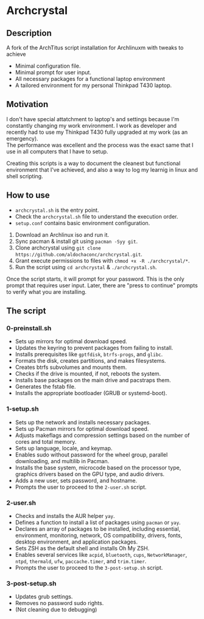 # Archcrystal

## Description

A fork of the ArchTitus script installation for Archlinuxm with tweaks to achieve

- Minimal configuration file.
- Minimal prompt for user input.
- All necessary packages for a functional laptop environment
- A tailored environment for my personal Thinkpad T430 laptop.

## Motivation

I don't have special attatchment to laptop's and settings because I'm constantly changing my work environment.
I work as developer and recently had to use my Thinkpad T430 fully upgraded at my work (as an emergency).  
The performance was excellent and the process was the exact same that I use in all computers that I have to setup.

Creating this scripts is a way to document the cleanest but functional environment that I've achieved, and also a way to log my learnig in linux and shell scripting.

## How to use

- `archcrystal.sh` is the entry point.
- Check the `archcrystal.sh` file to understand the execution order.
- `setup.conf` contains basic environment configuration.

1. Download an Archlinux iso and run it.
2. Sync pacman & install git using `pacman -Syy git`.
3. Clone archcrystal using `git clone https://github.com/aldochaconc/archcrystal.git`.
4. Grant execute permissions to files with `chmod +x -R ./archcrystal/*`.
5. Run the script using `cd archcrystal` & `./archcrystal.sh`.

Once the script starts, it will prompt for your password.
This is the only prompt that requires user input.
Later, there are "press to continue" prompts to verify what you are installing.

## The script

### 0-preinstall.sh

- Sets up mirrors for optimal download speed.
- Updates the keyring to prevent packages from failing to install.
- Installs prerequisites like `gptfdisk`, `btrfs-progs`, and `glibc`.
- Formats the disk, creates partitions, and makes filesystems.
- Creates btrfs subvolumes and mounts them.
- Checks if the drive is mounted, if not, reboots the system.
- Installs base packages on the main drive and pacstraps them.
- Generates the fstab file.
- Installs the appropriate bootloader (GRUB or systemd-boot).

### 1-setup.sh

- Sets up the network and installs necessary packages.
- Sets up Pacman mirrors for optimal download speed.
- Adjusts makeflags and compression settings based on the number of cores and total memory.
- Sets up language, locale, and keymap.
- Enables sudo without password for the wheel group, parallel downloading, and multilib in Pacman.
- Installs the base system, microcode based on the processor type, graphics drivers based on the GPU type, and audio drivers.
- Adds a new user, sets password, and hostname.
- Prompts the user to proceed to the `2-user.sh` script.

### 2-user.sh

- Checks and installs the AUR helper `yay`.
- Defines a function to install a list of packages using `pacman` or `yay`.
- Declares an array of packages to be installed, including essential, environment, monitoring, network, OS compatibility, drivers, fonts, desktop environment, and application packages.
- Sets ZSH as the default shell and installs Oh My ZSH.
- Enables several services like `acpid`, `bluetooth`, `cups`, `NetworkManager`, `ntpd`, `thermald`, `ufw`, `paccache.timer`, and `trim.timer`.
- Prompts the user to proceed to the `3-post-setup.sh` script.

### 3-post-setup.sh

- Updates grub settings.
- Removes no password sudo rights.
- (Not cleaning due to debugging)
